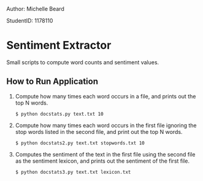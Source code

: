Author: Michelle Beard

StudentID: 1178110

Sentiment Extractor
===================
Small scripts to compute word counts and sentiment values. 

How to Run Application
----------------------
1. Compute how many times each word occurs in a file, and prints out the top N words.
   ```
   $ python docstats.py text.txt 10
   ```
1. Compute how many times each word occurs in the first file ignoring the stop words 
   listed in the second file, and print out the top N words.
   ```
   $ python docstats2.py text.txt stopwords.txt 10
   ```
1. Computes the sentiment of the text in the first file using the second file as 
   the sentiment lexicon, and prints out the sentiment of the first file.
   ```
   $ python docstats3.py text.txt lexicon.txt
   ```
